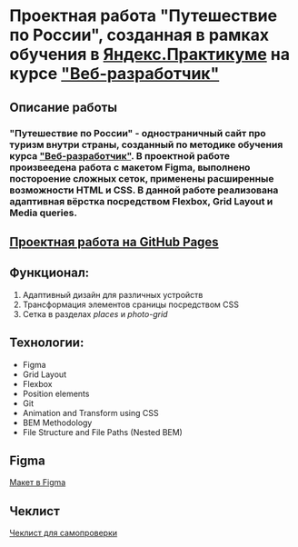 # **Проектная работа "Путешествие по России", созданная в рамках обучения в [Яндекс.Практикуме](https://practicum.yandex.ru/) на курсе ["Веб-разработчик"](https://practicum.yandex.ru/web/)**

## **Описание работы**
### "Путешествие по России" - одностраничный сайт про туризм внутри страны, созданный по методике обучения курса ["Веб-разработчик"](https://practicum.yandex.ru/web/). В проектной работе произвеедена работа с макетом Figma, выполнено постороение сложных сеток, применены расширенные возможности HTML и CSS. В данной работе реализована адаптивная вёрстка посредством Flexbox, Grid Layout и Media queries. 


## [Проектная работа на GitHub Pages](https://tvicvic.github.io/russian-travel/index.html)


## **Функционал:**
1. Адаптивный дизайн для различных устройств
2. Трансформация элементов сраницы посредством CSS
3. Сетка в разделах *places* и *photo-grid*

## **Технологии:**
* Figma
* Grid Layout
* Flexbox
* Position elements
* Git
* Animation and Transform using CSS
* BEM Methodology
* File Structure and File Paths (Nested BEM)

## **Figma**

[Макет в Figma](https://www.figma.com/file/5S2WSbEFL6awjVWJ0NWL8Q/Sprint-3_-Russia-_-desktop-mobile?node-id=28503%3A0)

## **Чеклист**

[Чеклист для самопроверки](https://code.s3.yandex.net/web-developer/checklists-pdf/new-program/checklist-3.pdf)